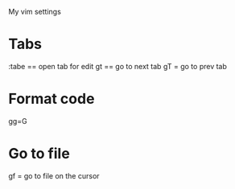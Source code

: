 My vim settings

Tabs
==========

:tabe == open tab for edit
gt == go to next tab
gT = go to prev tab


Format code
=============

gg=G

Go to file
============

gf = go to file on the cursor





